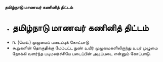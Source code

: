 **தமிழ்நாடு மாணவர் கணினித் திட்டம்**
- # தமிழ்நாடு மாணவர் கணினித் திட்டம்
- n. (மெய்.) முழுமைப் படைப்புக் கோட்பாடு
- கூறுகளின் தொகுதிக்கு மேம்பட்ட நுண் உயிர் முழுமைகளிலிருந்து உயர் முழுமை நோக்கி வளர்ந்த படிமலர்ச்சியே படைப்பின் அடிப்படை என்னும் கோட்பாடு.

